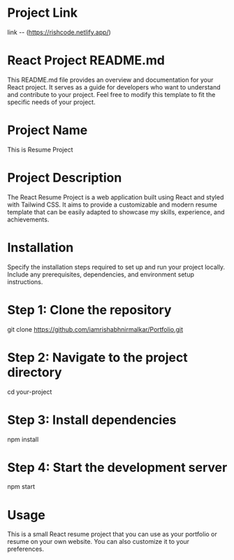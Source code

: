 # Project Link

link -- (https://rishcode.netlify.app/)

# React Project README.md

This README.md file provides an overview and documentation for your React project. It serves as a guide for developers who want to understand and contribute to your project. Feel free to modify this template to fit the specific needs of your project.

# Project Name

This is Resume Project

# Project Description

The React Resume Project is a web application built using React and styled with Tailwind CSS. It aims to provide a customizable and modern resume template that can be easily adapted to showcase my skills, experience, and achievements.

# Installation

Specify the installation steps required to set up and run your project locally. Include any prerequisites, dependencies, and environment setup instructions.

# Step 1: Clone the repository

git clone https://github.com/iamrishabhnirmalkar/Portfolio.git

# Step 2: Navigate to the project directory

cd your-project

# Step 3: Install dependencies

npm install

# Step 4: Start the development server

npm start

# Usage

This is a small React resume project that you can use as your portfolio or resume on your own website. You can also customize it to your preferences.
